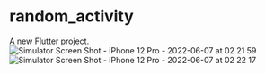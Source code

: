 # random_activity

A new Flutter project.
![Simulator Screen Shot - iPhone 12 Pro - 2022-06-07 at 02 21 59](https://user-images.githubusercontent.com/83196077/172285994-d0d7b9e9-c6cc-4571-bcd1-7634f0595f47.jpg)
![Simulator Screen Shot - iPhone 12 Pro - 2022-06-07 at 02 22 17](https://user-images.githubusercontent.com/83196077/172286003-4ca6118e-28a3-4906-97b4-d6dcf816a25c.jpg)
